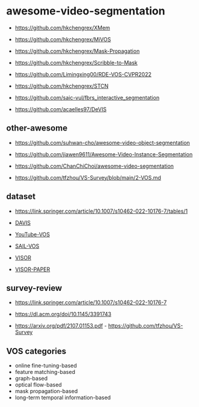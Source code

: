 # awesome-video-segmentation


- https://github.com/hkchengrex/XMem

- https://github.com/hkchengrex/MiVOS

- https://github.com/hkchengrex/Mask-Propagation

- https://github.com/hkchengrex/Scribble-to-Mask

- https://github.com/Limingxing00/RDE-VOS-CVPR2022

- https://github.com/hkchengrex/STCN

- https://github.com/saic-vul/fbrs_interactive_segmentation

- https://github.com/acaelles97/DeVIS


## other-awesome

- https://github.com/suhwan-cho/awesome-video-object-segmentation

- https://github.com/jiawen9611/Awesome-Video-Instance-Segmentation

- https://github.com/ChanChiChoi/awesome-video-segmentation

- https://github.com/tfzhou/VS-Survey/blob/main/2-VOS.md

## dataset

- https://link.springer.com/article/10.1007/s10462-022-10176-7/tables/1

- [DAVIS](https://davischallenge.org/)

- [YouTube-VOS](https://youtube-vos.org/)

- [SAIL-VOS](http://sailvos.web.illinois.edu/_site/index.html)

- [VISOR](https://epic-kitchens.github.io/VISOR/)

- [VISOR-PAPER](https://arxiv.org/pdf/2209.13064.pdf)

## survey-review

- https://link.springer.com/article/10.1007/s10462-022-10176-7

- https://dl.acm.org/doi/10.1145/3391743

- https://arxiv.org/pdf/2107.01153.pdf - https://github.com/tfzhou/VS-Survey

## VOS categories

- online fine-tuning-based
- feature matching-based
- graph-based
- optical flow-based
- mask propagation-based 
- long-term temporal information-based



